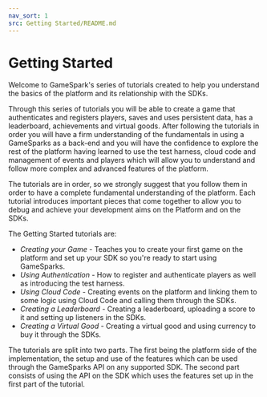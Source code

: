 ```yaml
---
nav_sort: 1
src: Getting Started/README.md
---
```


# Getting Started

Welcome to GameSpark's series of tutorials created to help you understand the basics of the platform and its relationship with the SDKs.

Through this series of tutorials you will be able to create a game that authenticates and registers players, saves and uses persistent data, has a leaderboard, achievements and virtual goods. After following the tutorials in order you will have a firm understanding of the fundamentals in using a GameSparks as a back-end and you will have the confidence to explore the rest of the platform having learned to use the test harness, cloud code and management of events and players which will allow you to understand and follow more complex and advanced features of the platform.

The tutorials are in order, so we strongly suggest that you follow them in order to have a complete fundamental understanding of the platform. Each tutorial introduces important pieces that come together to allow you to debug and achieve your development aims on the Platform and on the SDKs.

The Getting Started tutorials are:

  * *Creating your Game* - Teaches you to create your first game on the platform and set up your SDK so you're ready to start using GameSparks.
  * *Using Authentication* - How to register and authenticate players as well as introducing the test harness.
  * *Using Cloud Code* - Creating events on the platform and linking them to some logic using Cloud Code and calling them through the SDKs.
  * *Creating a Leaderboard* - Creating a leaderboard, uploading a score to it and setting up listeners in the SDKs.
  * *Creating a Virtual Good* - Creating a virtual good and using currency to buy it through the SDKs.

The tutorials are split into two parts. The first being the platform side of the implementation, the setup and use of the features which can be used through the GameSparks API on any supported SDK. The second part consists of using the API on the SDK which uses the features set up in the first part of the tutorial.
